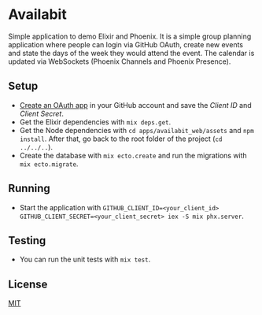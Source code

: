 # Availabit

Simple application to demo Elixir and Phoenix. It is a simple group planning application where people can login via GitHub OAuth, create new events and state the days of the week they would attend the event. The calendar is updated via WebSockets (Phoenix Channels and Phoenix Presence).

## Setup

* [Create an OAuth app](https://github.com/settings/developers) in your GitHub account and save the *Client ID* and *Client Secret*.
* Get the Elixir dependencies with `mix deps.get`.
* Get the Node dependencies with `cd apps/availabit_web/assets` and `npm install`. After that, go back to the root folder of the project (`cd ../../..`).
* Create the database with `mix ecto.create` and run the migrations with `mix ecto.migrate`.

## Running

* Start the application with `GITHUB_CLIENT_ID=<your_client_id> GITHUB_CLIENT_SECRET=<your_client_secret> iex -S mix phx.server`.

## Testing

* You can run the unit tests with `mix test`.

## License

[MIT](https://github.com/bitmaker-software/availabit/blob/master/LICENSE)
